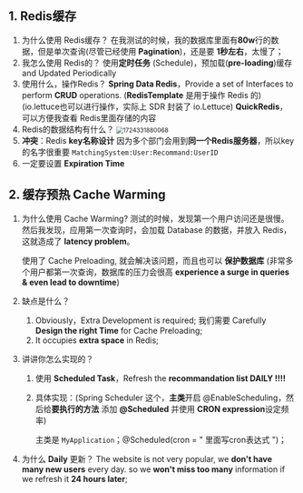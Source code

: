 ## 1. Redis缓存

1. 为什么使用 Redis缓存？
   在我测试的时候，我的数据库里面有**80w**行的数据，但是单次查询(尽管已经使用 **Pagination**)，还是要 **1秒左右**，太慢了；
2. 我怎么使用 Redis的？
   使用**定时任务** (Schedule)，预加载(**pre-loading**)缓存 and Updated Periodically
3. 使用什么，操作Redis？
   **Spring Data Redis**，Provide a set of Interfaces to perform **CRUD** operations. (**RedisTemplate** 是用于操作 Redis 的) (io.lettuce也可以进行操作，实际上 SDR 封装了 io.Lettuce)
   **QuickRedis**，可以方便我查看 Redis里面存储的内容
4. Redis的数据结构有什么？
   <img src="C:\Users\10047\Desktop\SDE\SDE\面试准备\匹配系统\1724331880068.png" alt="1724331880068" style="zoom:75%;" />
5. **冲突**：Redis **key名称设计**
   因为多个部门会用到**同一个Redis服务器**，所以key的名字很重要
   `MatchingSystem:User:Recommand:UserID`
6. 一定要设置 **Expiration Time**



## 2. 缓存预热 Cache Warming

1. 为什么使用 Cache Warming?
   测试的时候，发现第一个用户访问还是很慢。然后我发现，应用第一次查询时，会加载 Database 的数据，并放入 Redis，这就造成了 **latency problem**。

   使用了 Cache Preloading, 就会解决该问题，而且也可以 **保护数据库** (非常多个用户都第一次查询，数据库的压力会很高 **experience a surge in queries & even lead to downtime**)

2. 缺点是什么？

   1. Obviously，Extra Development is required; 我们需要 Carefully **Design the right Time** for Cache Preloading;
   2. It occupies **extra space** in Redis;

3. 讲讲你怎么实现的？

   1. 使用 **Scheduled Task**，Refresh the **recommandation list DAILY !!!!** 

   2. 具体实现：(Spring Scheduler 这个，**主类**开启 @EnableScheduling，然后给**要执行的方法** 添加 **@Scheduled** 并使用 **CRON expression**设定频率)

      主类是 `MyApplication`；@Scheduled(cron = " 里面写cron表达式 ")；

4. 为什么 **Daily** 更新？
   The website is not very popular, we **don't have many new users** every day.
   so we **won't miss too many** information if we refresh it **24 hours later**;




